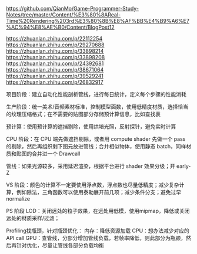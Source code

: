 https://github.com/QianMo/Game-Programmer-Study-Notes/tree/master/Content/%E3%80%8AReal-Time%20Rendering%203rd%E3%80%8B%E8%AF%BB%E4%B9%A6%E7%AC%94%E8%AE%B0/Content/BlogPost12

https://zhuanlan.zhihu.com/p/22112254
https://zhuanlan.zhihu.com/p/29270688
https://zhuanlan.zhihu.com/p/33898214
https://zhuanlan.zhihu.com/p/33898208
https://zhuanlan.zhihu.com/p/24392681
https://zhuanlan.zhihu.com/p/38671064
https://zhuanlan.zhihu.com/p/39529241
https://zhuanlan.zhihu.com/p/26832917

项目阶段：建立自动化性能剖析管线，进行每日统计，定义每个步骤的性能消耗

生产阶段：统一美术/音频素材标准，控制模型面数，使用低精度材质，选择恰当的纹理压缩格式；在不需要的贴图部分存储预计算信息，比如查找表

预计算：使用预计算的遮挡剔除，使用烘培光照，反射探针，避免实时计算

CPU 阶段：在 CPU 端先做遮挡剔除，或者用 compute shader 先做一个 pass 的剔除，然后再组织剩下图元放进管线；合并相似物体，使用静态 batch，同样材质和贴图的合并进一个 Drawcall

管线：如果光源较多，采用延迟渲染，根据平台进行 shader 效果分级；开 early-Z

VS 阶段：颜色的计算不一定要使用浮点数，浮点数也尽量低精度；减少复杂计算，例如除法，三角函数可以使用泰勒展开前几项；减少条件分支；避免过早 normalize

PS 阶段
LOD：关闭远处的粒子效果，在远处用低模，使用mipmap，降低或关闭远处的材质采样/过滤；

Profiling找瓶颈，针对瓶颈优化：
内存：降低资源加载
CPU：想办法减少对应的 API call
GPU：查管线，分部分增加管线负载，若帧率降低，则此部分为瓶颈，然后再针对优化，尽量让管线各部分负载均衡